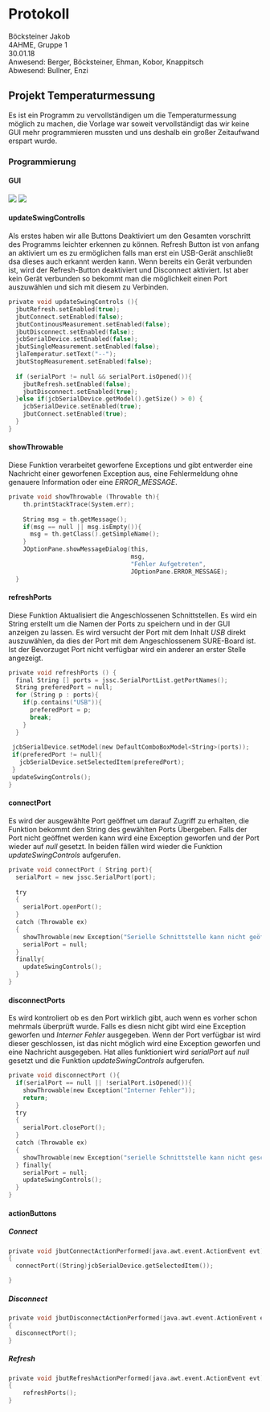 # Protokoll
  Böcksteiner Jakob  
  4AHME, Gruppe 1  
  30.01.18  
  Anwesend: Berger, Böcksteiner, Ehman, Kobor, Knappitsch  
  Abwesend: Bullner, Enzi
  
  ## Projekt Temperaturmessung
  Es ist ein Programm zu vervollständigen um die Temperaturmessung möglich zu machen, die Vorlage war soweit vervollständigt das wir keine GUI mehr programmieren mussten und uns deshalb ein großer Zeitaufwand erspart wurde.
  
  ### Programmierung
  #### GUI
  ![](https://github.com/HTLMechatronics/m14-la1-sx/blob/boejam13/boejam13/GUI.svg)
  ![](https://github.com/HTLMechatronics/m14-la1-sx/blob/boejam13/boejam13/GUI.png)
  
  #### updateSwingControlls
  Als erstes haben wir alle Buttons Deaktiviert um den Gesamten vorschritt des Programms leichter erkennen zu können. 
  Refresh Button ist von anfang an aktiviert um es zu ermöglichen falls man erst ein USB-Gerät anschließt dsa dieses auch erkannt werden kann. Wenn bereits ein Gerät verbunden ist, wird der Refresh-Button deaktiviert und Disconnect aktiviert. Ist aber kein Gerät verbunden so bekommt man die möglichkeit einen Port auszuwählen und sich mit diesem zu Verbinden.
  
  
  ```c
  private void updateSwingControls (){
    jbutRefresh.setEnabled(true);
    jbutConnect.setEnabled(false);
    jbutContinousMeasurement.setEnabled(false);
    jbutDisconnect.setEnabled(false);
    jcbSerialDevice.setEnabled(false);
    jbutSingleMeasurement.setEnabled(false);
    jlaTemperatur.setText("--");
    jbutStopMeasurement.setEnabled(false);
    
    if (serialPort != null && serialPort.isOpened()){
      jbutRefresh.setEnabled(false);
      jbutDisconnect.setEnabled(true);
    }else if(jcbSerialDevice.getModel().getSize() > 0) {
      jcbSerialDevice.setEnabled(true);
      jbutConnect.setEnabled(true);
    }
  }
  ```
  
  #### showThrowable
  Diese Funktion verarbeitet geworfene Exceptions und gibt entwerder eine Nachricht einer geworfenen Exception aus, eine Fehlermeldung ohne genauere Information oder eine *ERROR_MESSAGE*.

```c
private void showThrowable (Throwable th){
    th.printStackTrace(System.err);
    
    String msg = th.getMessage();
    if(msg == null || msg.isEmpty()){
      msg = th.getClass().getSimpleName();
    }
    JOptionPane.showMessageDialog(this, 
                                  msg, 
                                  "Fehler Aufgetreten",
                                  JOptionPane.ERROR_MESSAGE);
  }
  ```
  
  #### refreshPorts
  Diese Funktion Aktualisiert die Angeschlossenen Schnittstellen. Es wird ein String erstellt um die Namen der Ports zu speichern und in der GUI anzeigen zu lassen. Es wird versucht der Port mit dem Inhalt *USB* direkt auszuwählen, da dies der Port mit dem Angeschlossenem SURE-Board ist. Ist der Bevorzuget Port nicht verfügbar wird ein anderer an erster Stelle angezeigt.
  ```c
  private void refreshPorts () {
    final String [] ports = jssc.SerialPortList.getPortNames();
    String preferedPort = null;
    for (String p : ports){
      if(p.contains("USB")){
        preferedPort = p;
        break;
      }
    }
          
   jcbSerialDevice.setModel(new DefaultComboBoxModel<String>(ports));
   if(preferedPort != null){
     jcbSerialDevice.setSelectedItem(preferedPort);
   }
   updateSwingControls();
  }
 ```
  #### connectPort
  Es wird der ausgewählte Port geöffnet um darauf Zugriff zu erhalten, die Funktion bekommt den String des gewählten Ports Übergeben. Falls der Port nicht geöffnet werden kann wird eine Exception geworfen und der Port wieder auf *null* gesetzt. In beiden fällen wird wieder die Funktion *updateSwingControls* aufgerufen.
  ```c
  private void connectPort ( String port){
    serialPort = new jssc.SerialPort(port);
    
    try
    {
      serialPort.openPort();
    }
    catch (Throwable ex)
    {
      showThrowable(new Exception("Serielle Schnittstelle kann nicht geöffnet werden", ex));
      serialPort = null;
    }
    finally{
      updateSwingControls();
    }
  }
  ```
  
  #### disconnectPorts
  Es wird kontroliert ob es den Port wirklich gibt, auch wenn es vorher schon mehrmals überprüft wurde. Falls es diesn nicht gibt wird eine Exception geworfen und *Interner Fehler* ausgegeben. Wenn der Port verfügbar ist wird dieser geschlossen, ist das nicht möglich wird eine Exception geworfen und eine Nachricht ausgegeben. Hat alles funktioniert wird *serialPort* auf *null* gesetzt und die Funktion *updateSwingControls* aufgerufen.
  ```c
  private void disconnectPort (){
    if(serialPort == null || !serialPort.isOpened()){
      showThrowable(new Exception("Interner Fehler"));
      return;
    }
    try
    {
      serialPort.closePort();
    }
    catch (Throwable ex)
    {
      showThrowable(new Exception("serielle Schnittstelle kann nicht geschlossen werden"));
    } finally{
      serialPort = null;
      updateSwingControls();
    }
  }
  ```
  
  #### actionButtons
  ##### Connect
  ```c
  private void jbutConnectActionPerformed(java.awt.event.ActionEvent evt) 
  {                                                
    connectPort((String)jcbSerialDevice.getSelectedItem());
  
  }   
  ```
  ##### Disconnect
  ```c
  private void jbutDisconnectActionPerformed(java.awt.event.ActionEvent evt) 
  {                                                   
    disconnectPort();
  }                                              
  ```

  ##### Refresh
  ```c
  private void jbutRefreshActionPerformed(java.awt.event.ActionEvent evt)   
  {                                                
      refreshPorts();
  }  
  ```
    
    
